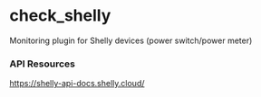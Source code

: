 # check_shelly
Monitoring plugin for Shelly devices (power switch/power meter)

### API Resources
https://shelly-api-docs.shelly.cloud/

